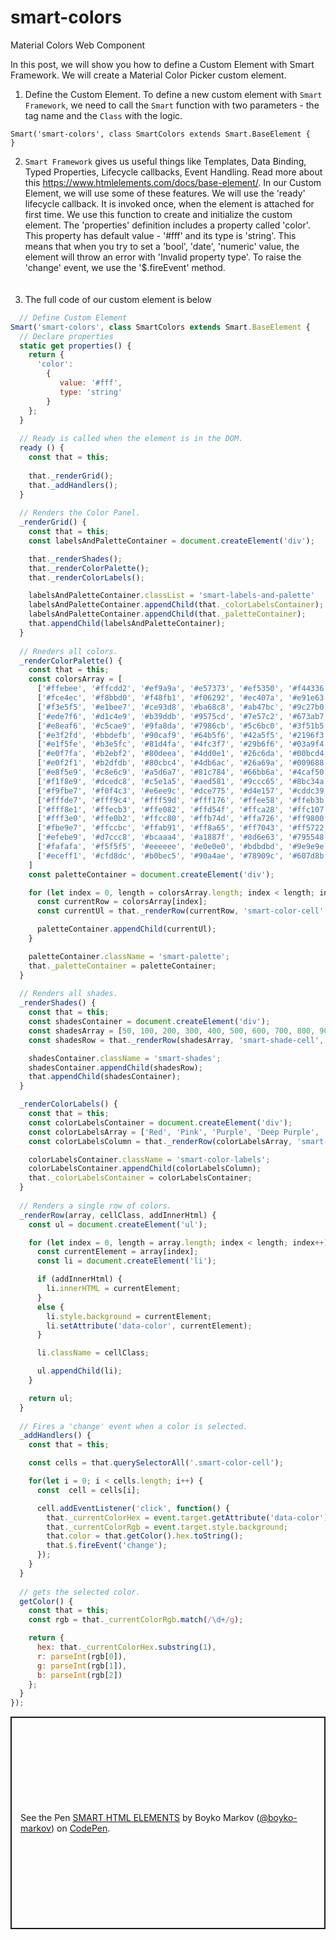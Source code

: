 # smart-colors
Material Colors Web Component

In this post, we will show you how to define a Custom Element with Smart Framework. We will create a Material Color Picker custom element.

1. Define the Custom Element. To define a new custom element with `Smart Framework`, we need to call the `Smart` function with two parameters - the tag name and the `Class` with the logic.

```
Smart('smart-colors', class SmartColors extends Smart.BaseElement {  
}
```

2. `Smart Framework` gives us useful things like Templates, Data Binding, Typed Properties, Lifecycle callbacks, Event Handling. Read more about this <a target="_blank" href="https://www.htmlelements.com/docs/base-element/">https://www.htmlelements.com/docs/base-element/</a>. In our Custom Element, we will use some of these features. We will use the 'ready' lifecycle callback. It is invoked once, when the element is attached for first time. We use this function to create and initialize the custom element. The 'properties' definition includes a property called 'color'. This property has default value - '#fff' and its type is 'string'. This means that when you try to set a 'bool', 'date', 'numeric' value, the element will throw an error with 'Invalid property type'. To raise the 'change' event, we use the '$.fireEvent' method.  
<br/><br/>
3. The full code of our custom element is below
```javascript
  // Define Custom Element
Smart('smart-colors', class SmartColors extends Smart.BaseElement {  
  // Declare properties
  static get properties() {  
    return {
      'color': 
        {
           value: '#fff',
           type: 'string'
        }
    };
  }
   
  // Ready is called when the element is in the DOM.
  ready () {
    const that = this;
    
    that._renderGrid();
    that._addHandlers();
  }
   
  // Renders the Color Panel.
  _renderGrid() {
    const that = this;
    const labelsAndPaletteContainer = document.createElement('div');

    that._renderShades();
    that._renderColorPalette();
    that._renderColorLabels();

    labelsAndPaletteContainer.classList = 'smart-labels-and-palette'
    labelsAndPaletteContainer.appendChild(that._colorLabelsContainer);
    labelsAndPaletteContainer.appendChild(that._paletteContainer);
    that.appendChild(labelsAndPaletteContainer);
  }
 
  // Rneders all colors.
  _renderColorPalette() {
    const that = this;
    const colorsArray = [
      ['#ffebee', '#ffcdd2', '#ef9a9a', '#e57373', '#ef5350', '#f44336', '#e53935', '#d32f2f', '#c62828', '#b71c1c', '#ff8a80', '#ff5252', '#ff1744', '#d50000'],
      ['#fce4ec', '#f8bbd0', '#f48fb1', '#f06292', '#ec407a', '#e91e63', '#d81b60', '#c2185b', '#ad1457', '#880e4f', '#ff80ab', '#ff4081', '#f50057', '#c51162'],
      ['#f3e5f5', '#e1bee7', '#ce93d8', '#ba68c8', '#ab47bc', '#9c27b0', '#8e24aa', '#7b1fa2', '#6a1b9a', '#4a148c', '#ea80fc', '#e040fb', '#d500f9', '#aa00ff'],
      ['#ede7f6', '#d1c4e9', '#b39ddb', '#9575cd', '#7e57c2', '#673ab7', '#5e35b1', '#512da8', '#4527a0', '#311b92', '#b388ff', '#7c4dff', '#651fff', '#6200ea'],
      ['#e8eaf6', '#c5cae9', '#9fa8da', '#7986cb', '#5c6bc0', '#3f51b5', '#3949ab', '#303f9f', '#283593', '#1a237e', '#8c9eff', '#536dfe', '#3d5afe', '#304ffe'],
      ['#e3f2fd', '#bbdefb', '#90caf9', '#64b5f6', '#42a5f5', '#2196f3', '#1e88e5', '#1976d2', '#1565c0', '#0d47a1', '#82b1ff', '#448aff', '#2979ff', '#2962ff'],
      ['#e1f5fe', '#b3e5fc', '#81d4fa', '#4fc3f7', '#29b6f6', '#03a9f4', '#039be5', '#0288d1', '#0277bd', '#01579b', '#80d8ff', '#40c4ff', '#00b0ff', '#0091ea'],
      ['#e0f7fa', '#b2ebf2', '#80deea', '#4dd0e1', '#26c6da', '#00bcd4', '#00acc1', '#0097a7', '#00838f', '#006064', '#84ffff', '#18ffff', '#00e5ff', '#00b8d4'],
      ['#e0f2f1', '#b2dfdb', '#80cbc4', '#4db6ac', '#26a69a', '#009688', '#00897b', '#00796b', '#00695c', '#004d40', '#a7ffeb', '#64ffda', '#1de9b6', '#00bfa5'],
      ['#e8f5e9', '#c8e6c9', '#a5d6a7', '#81c784', '#66bb6a', '#4caf50', '#43a047', '#388e3c', '#2e7d32', '#1b5e20', '#b9f6ca', '#69f0ae', '#00e676', '#00c853'],
      ['#f1f8e9', '#dcedc8', '#c5e1a5', '#aed581', '#9ccc65', '#8bc34a', '#7cb342', '#689f38', '#558b2f', '#33691e', '#ccff90', '#b2ff59', '#76ff03', '#64dd17'],
      ['#f9fbe7', '#f0f4c3', '#e6ee9c', '#dce775', '#d4e157', '#cddc39', '#c0ca33', '#afb42b', '#9e9d24', '#827717', '#f4ff81', '#eeff41', '#c6ff00', '#aeea00'],
      ['#fffde7', '#fff9c4', '#fff59d', '#fff176', '#ffee58', '#ffeb3b', '#fdd835', '#fbc02d', '#f9a825', '#f57f17', '#ffff8d', '#ffff00', '#ffea00', '#ffd600'],
      ['#fff8e1', '#ffecb3', '#ffe082', '#ffd54f', '#ffca28', '#ffc107', '#ffb300', '#ffa000', '#ff8f00', '#ff6f00', '#ffe57f', '#ffd740', '#ffc400', '#ffab00'],
      ['#fff3e0', '#ffe0b2', '#ffcc80', '#ffb74d', '#ffa726', '#ff9800', '#fb8c00', '#f57c00', '#ef6c00', '#e65100', '#ffd180', '#ffab40', '#ff9100', '#ff6d00'],
      ['#fbe9e7', '#ffccbc', '#ffab91', '#ff8a65', '#ff7043', '#ff5722', '#f4511e', '#e64a19', '#d84315', '#bf360c', '#ff9e80', '#ff6e40', '#ff3d00', '#dd2c00'],
      ['#efebe9', '#d7ccc8', '#bcaaa4', '#a1887f', '#8d6e63', '#795548', '#6d4c41', '#5d4037', '#4e342e', '#3e2723'],
      ['#fafafa', '#f5f5f5', '#eeeeee', '#e0e0e0', '#bdbdbd', '#9e9e9e', '#757575', '#616161', '#424242', '#212121'],
      ['#eceff1', '#cfd8dc', '#b0bec5', '#90a4ae', '#78909c', '#607d8b', '#546e7a', '#455a64', '#37474f', '#263238'],
    ]
    const paletteContainer = document.createElement('div');

    for (let index = 0, length = colorsArray.length; index < length; index++) {
      const currentRow = colorsArray[index];
      const currentUl = that._renderRow(currentRow, 'smart-color-cell', false);

      paletteContainer.appendChild(currentUl);
    }

    paletteContainer.className = 'smart-palette';
    that._paletteContainer = paletteContainer;
  }
  
  // Renders all shades.
  _renderShades() {
    const that = this;
    const shadesContainer = document.createElement('div');
    const shadesArray = [50, 100, 200, 300, 400, 500, 600, 700, 800, 900, 'A 100', 'A 200', 'A 400', 'A 700'];
    const shadesRow = that._renderRow(shadesArray, 'smart-shade-cell', true);

    shadesContainer.className = 'smart-shades';
    shadesContainer.appendChild(shadesRow);
    that.appendChild(shadesContainer);
  }

  _renderColorLabels() {
    const that = this;
    const colorLabelsContainer = document.createElement('div');
    const colorLabelsArray = ['Red', 'Pink', 'Purple', 'Deep Purple', 'Indigo', 'Blue', 'Light Blue', 'Cyan', 'Teal', 'Green', 'Light Green', 'Lime', 'Yellow', 'Amber', 'Orange', 'Deep Orange', 'Brown', 'Grey', 'Blue Grey'];
    const colorLabelsColumn = that._renderRow(colorLabelsArray, 'smart-color-label', true);

    colorLabelsContainer.className = 'smart-color-labels';
    colorLabelsContainer.appendChild(colorLabelsColumn);
    that._colorLabelsContainer = colorLabelsContainer;
  }
  
  // Renders a single row of colors.
  _renderRow(array, cellClass, addInnerHtml) {
    const ul = document.createElement('ul');

    for (let index = 0, length = array.length; index < length; index++) {
      const currentElement = array[index];
      const li = document.createElement('li');

      if (addInnerHtml) {
        li.innerHTML = currentElement;
      }
      else {
        li.style.background = currentElement;
        li.setAttribute('data-color', currentElement);
      }

      li.className = cellClass;

      ul.appendChild(li);
    }

    return ul;
  }
  
  // Fires a 'change' event when a color is selected.
  _addHandlers() {
    const that = this;

    const cells = that.querySelectorAll('.smart-color-cell');

    for(let i = 0; i < cells.length; i++) {
      const  cell = cells[i];

      cell.addEventListener('click', function() {
        that._currentColorHex = event.target.getAttribute('data-color');
        that._currentColorRgb = event.target.style.background;
        that.color = that.getColor().hex.toString();
        that.$.fireEvent('change');
      });
    }
  }
 
  // gets the selected color.
  getColor() {
    const that = this;
    const rgb = that._currentColorRgb.match(/\d+/g);

    return {
      hex: that._currentColorHex.substring(1),
      r: parseInt(rgb[0]),
      g: parseInt(rgb[1]),
      b: parseInt(rgb[2])
    };
  }
});

```

<p class="codepen" data-height="340" data-theme-id="0" data-default-tab="js,result" data-user="boyko-markov" data-slug-hash="JqpWeb" style="height: 340px; box-sizing: border-box; display: flex; align-items: center; justify-content: center; border: 2px solid; margin: 1em 0; padding: 1em;" data-pen-title="SMART HTML ELEMENTS">
  <span>See the Pen <a href="https://codepen.io/boyko-markov/pen/JqpWeb/">
  SMART HTML ELEMENTS</a> by Boyko Markov (<a href="https://codepen.io/boyko-markov">@boyko-markov</a>)
  on <a href="https://codepen.io">CodePen</a>.</span>
</p>
<script async src="https://static.codepen.io/assets/embed/ei.js"></script>
  
